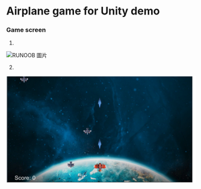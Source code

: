 # Airplane game for Unity demo


### Game screen

1. 


![RUNOOB 圖片](https://github.com/wright-tw/airplane/blob/master/ReadmePic/a.png?raw=true)

2. 


![RUNOOB 圖片](https://github.com/wright-tw/airplane/blob/master/ReadmePic/b.png?raw=true)